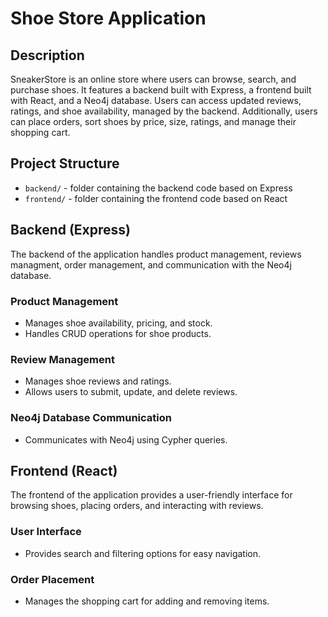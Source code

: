 # Shoe Store Application

## Description
SneakerStore is an online store where users can browse, search, and purchase shoes. It features a backend built with Express, a frontend built with React, and a Neo4j database. Users can access updated reviews, ratings, and shoe availability, managed by the backend. Additionally, users can place orders, sort shoes by price, size, ratings, and manage their shopping cart.

## Project Structure
- `backend/` - folder containing the backend code based on Express
- `frontend/` - folder containing the frontend code based on React

## Backend (Express)
The backend of the application handles product management, reviews managment, order management, and communication with the Neo4j database.

### Product Management
- Manages shoe availability, pricing, and stock.
- Handles CRUD operations for shoe products.

### Review Management
- Manages shoe reviews and ratings.
- Allows users to submit, update, and delete reviews.

### Neo4j Database Communication
- Communicates with Neo4j using Cypher queries.

## Frontend (React)
The frontend of the application provides a user-friendly interface for browsing shoes, placing orders, and interacting with reviews.

### User Interface
- Provides search and filtering options for easy navigation.

### Order Placement
- Manages the shopping cart for adding and removing items.



